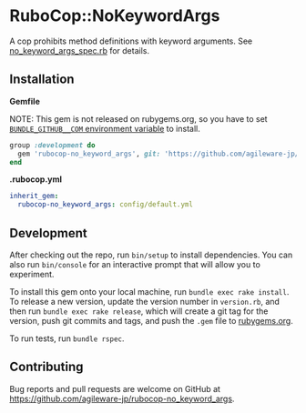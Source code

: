 # RuboCop::NoKeywordArgs

A cop prohibits method definitions with keyword arguments. See [no_keyword_args_spec.rb](https://github.com/agileware-jp/rubocop-no_keyword_args/blob/master/spec/no_keyword_args_spec.rb) for details.

## Installation

**Gemfile**

NOTE: This gem is not released on rubygems.org, so you have to set [`BUNDLE_GITHUB__COM` environment variable](http://bundler.io/man/bundle-config.1.html) to install.

```ruby
group :development do
  gem 'rubocop-no_keyword_args', git: 'https://github.com/agileware-jp/rubocop-no_keyword_args.git', require: false
end
```

**.rubocop.yml**

```yaml
inherit_gem:
  rubocop-no_keyword_args: config/default.yml
```

## Development

After checking out the repo, run `bin/setup` to install dependencies. You can also run `bin/console` for an interactive prompt that will allow you to experiment.

To install this gem onto your local machine, run `bundle exec rake install`. To release a new version, update the version number in `version.rb`, and then run `bundle exec rake release`, which will create a git tag for the version, push git commits and tags, and push the `.gem` file to [rubygems.org](https://rubygems.org).

To run tests, run `bundle rspec`.

## Contributing

Bug reports and pull requests are welcome on GitHub at https://github.com/agileware-jp/rubocop-no_keyword_args.
